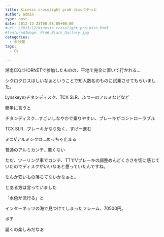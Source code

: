 ```yaml
---
title: Kinesis crosslight pro6 discポチっと
author: admin
type: post
date: 2013-12-25T08:48:00+00:00
#url: /2013/12/kinesis-crosslight-pro-disc.html
#featuredImage: Pro6_Black_Gallery.jpg
categories:
  - 未分類
tags:
  - CX

---
```


湘南CXにHORNETで参加したものの、平地で完全に置いて行かれる…

シクロクロスほしいなぁということで知人数名のものに試乗させてもらいました。

Lynskeyのチタンディスク、TCX SLR、ふつーのアルミなどなど

簡単に言うと

チタンディスク…すごいしなやかで乗りやすい、ブレーキがコントローラブル

TCX SLR…ブレーキかなり効く、すげー進む

ミニVアルミシクロ…めっちゃ止まる

普通のアルミカンチ…悪くない

ただ、ツーリング車でカンチ、TTでVブレーキの調整めんどくささを切に感じていたのでディスクがいいなぁと思っていたんですね。

なんか安いもの落ちてないかなぁと。

とある方は言っていました

「水色が流行る」と

インターネッツの海で見つけてしまったフレーム、70500円。

ポチ

届くの楽しみだなぁ

